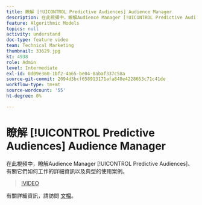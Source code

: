 ```yaml
---
title: 瞭解 [!UICONTROL Predictive Audiences] Audience Manager
description: 在此視頻中，瞭解Audience Manager [!UICONTROL Predictive Audiences]、有關它們如何工作的詳細資訊以及典型的使用案例。
feature: Algorithmic Models
topics: null
activity: understand
doc-type: feature video
team: Technical Marketing
thumbnail: 33629.jpg
kt: 4938
role: Admin
level: Intermediate
exl-id: 0d09e360-1bf2-4a65-be04-8abaf337c58a
source-git-commit: 2094d3bcf658913171afa848e4228653c71c41de
workflow-type: tm+mt
source-wordcount: '55'
ht-degree: 0%

---
```


# 瞭解 [!UICONTROL Predictive Audiences] Audience Manager

在此視頻中，瞭解Audience Manager [!UICONTROL Predictive Audiences]、有關它們如何工作的詳細資訊以及典型的使用案例。

>[!VIDEO](https://video.tv.adobe.com/v/33629/?quality=12)

有關詳細資訊，請訪問 [文檔](https://experienceleague.adobe.com/docs/audience-manager/user-guide/features/algorithmic-models/predictive-audiences/predictive-audiences.html)。
